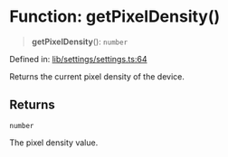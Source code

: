# Function: getPixelDensity()

> **getPixelDensity**(): `number`

Defined in: [lib/settings/settings.ts:64](https://github.com/aldesgroup/goaldn/blob/6a7943d02984b1a6b41d76a3a483a1484b644076/lib/settings/settings.ts#L64)

Returns the current pixel density of the device.

## Returns

`number`

The pixel density value.
